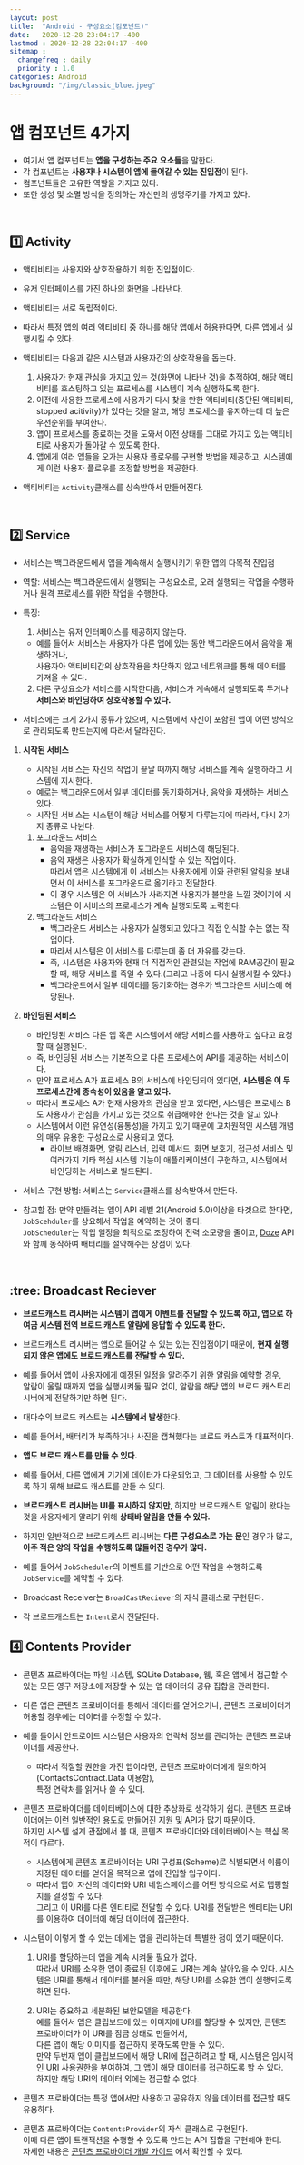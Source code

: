 ```yaml
---
layout: post
title:  "Android - 구성요소(컴포넌트)"
date:   2020-12-28 23:04:17 -400
lastmod : 2020-12-28 22:04:17 -400
sitemap :
  changefreq : daily
  priority : 1.0
categories: Android
background: "/img/classic_blue.jpeg"
---
```



# 앱 컴포넌트 4가지
- 여기서 앱 컴포넌트는 **앱을 구성하는 주요 요소들**을 말한다.    
- 각 컴포넌트는 **사용자나 시스템이 앱에 들어갈 수 있는 진입점**이 된다.  
- 컴포넌트들은 고유한 역할을 가지고 있다.
- 또한 생성 및 소멸 방식을 정의하는 자신만의 생명주기를 가지고 있다. 
 
<br/>

## :one: Activity
- 액티비티는 사용자와 상호작용하기 위한 진입점이다.

- 유저 인터페이스를 가진 하나의 화면을 나타낸다.

- 액티비티는 서로 독립적이다.
 
- 따라서 특정 앱의 여러 액티비티 중 하나를 해당 앱에서 허용한다면, 다른 앱에서 실행시킬 수 있다.

- 액티비티는 다음과 같은 시스템과 사용자간의 상호작용을 돕는다.
    1. 사용자가 현재 관심을 가지고 있는 것(화면에 나타난 것)을 추적하여,
    해당 액티비티를 호스팅하고 있는 프로세스를 시스템이 계속 실행하도록 한다.
    2. 이전에 사용한 프로세스에 사용자가 다시 찾을 만한 액티비티(중단된 액티비티, stopped acitivity)가 있다는 것을 알고, 
    해당 프로세스를 유지하는데 더 높은 우선순위를 부여한다.
    3. 앱이 프로세스를 종료하는 것을 도와서 이전 상태를 그대로 가지고 있는 액티비티로 사용자가 돌아갈 수 있도록 한다.
    4. 앱에게 여러 앱들을 오가는 사용자 플로우를 구현할 방법을 제공하고, 시스템에게 이런 사용자 플로우를 조정할 방법을 제공한다.
    
- 액티비티는 `Activity`클래스를 상속받아서 만들어진다.

<br/>
  
## :two: Service
- 서비스는 백그라운드에서 앱을 계속해서 실행시키기 위한 앱의 다목적 진입점

- 역할: 서비스는 백그라운드에서 실행되는 구성요소로, 오래 실행되는 작업을 수행하거나 원격 프로세스를 위한 작업을 수행한다.

- 특징:
    1. 서비스는 유저 인터페이스를 제공하지 않는다. 
    - 예를 들어서 서비스는 사용자가 다른 앱에 있는 동안 백그라운드에서 음악을 재생하거나,   
    사용자아 액티비티간의 상호작용을 차단하지 않고 네트워크를 통해 데이터를 가져올 수 있다.
    2. 다른 구성요소가 서비스를 시작한다음, 서비스가 계속해서 실행되도록 두거나  
    **서비스와 바인딩하여 상호작용할 수 있다.**
    
- 서비스에는 크게 2가지 종류가 있으며, 시스템에서 자신이 포함된 앱이 어떤 방식으로 관리되도록 만드는지에 따라서 달라진다.
1. **시작된 서비스**
    - 시작된 서비스는 자신의 작업이 끝날 때까지 해당 서비스를 계속 실행하라고 시스템에 지시한다.
    - 예로는 백그라운드에서 일부 데이터를 동기화하거나, 음악을 재생하는 서비스 있다.
    - 시작된 서비스는 시스템이 해당 서비스를 어떻게 다루는지에 따라서, 다시 2가지 종류로 나뉜다.
    1. 포그라운드 서비스
        - 음악을 재생하는 서비스가 포그라운드 서비스에 해당된다.
        - 음악 재생은 사용자가 확실하게 인식할 수 있는 작업이다.   
        따라서 앱은 시스템에게 이 서비스는 사용자에게 이와 관련된 알림을 보내면서 이 서비스를 포그라운드로 옮기라고 전달한다.
        - 이 경우 시스템은 이 서비스가 사라지면 사용자가 불만을 느낄 것이기에 시스템은 이 서비스의 프로세스가 계속 실행되도록 노력한다. 
    2. 백그라운드 서비스 
        - 백그라운드 서비스는 사용자가 실행되고 있다고 직접 인식할 수는 없는 작업이다.  
        - 따라서 시스템은 이 서비스를 다루는데 좀 더 자유를 갖는다.  
        - 즉, 시스템은 사용자와 현재 더 직접적인 관련있는 작업에 RAM공간이 필요할 때, 해당 서비스를 죽일 수 있다.(그리고 나중에 다시 실행시킬 수 있다.)
        - 백그라운드에서 일부 데이터를 동기화하는 경우가 백그라운드 서비스에 해당된다. 
        
2. **바인딩된 서비스**
    - 바인딩된 서비스 다른 앱 혹은 시스템에서 해당 서비스를 사용하고 싶다고 요청할 때 실행된다.
    - 즉, 바인딩된 서비스는 기본적으로 다른 프로세스에 API를 제공하는 서비스이다.
    - 만약 프로세스 A가 프로세스 B의 서비스에 바인딩되어 있다면, **시스템은 이 두 프로세스간에 종속성이 있음을 알고 있다.**
    - 따라서 프로세스 A가 현재 사용자의 관심을 받고 있다면, 시스템은 프로세스 B도 사용자가 관심을 가지고 있는 것으로 취급해야한 한다는 것을 알고 있다.
    - 시스템에서 이런 유연성(융통성)을 가지고 있기 때문에 고차원적인 시스템 개념의 매우 유용한 구성요소로 사용되고 있다.
        - 라이브 배경화면, 알림 리스너, 입력 메서드, 화면 보호기, 접근성 서비스 및 여러가지 기타 핵심 시스템 기능이 애플리케이션이 구현하고, 시스템에서 바인딩하는 서비스로 빌드된다.

- 서비스 구현 방법: 서비스는 `Service`클래스를 상속받아서 만든다.

- 참고할 점: 만약 만들려는 앱이 API 레벨 21(Android 5.0)이상을 타겟으로 한다면, `JobScehduler`를 상요해서 작업을 예약하는 것이 좋다.  
`JobScheduler`는 작업 일정을 최적으로 조정하여 전력 소모량을 줄이고, [Doze](https://developer.android.com/training/monitoring-device-state/doze-standby) API와 함께 동작하여 배터리를 절약해주는 장점이 있다.  

<br/>

## :tree: Broadcast Reciever
- **브로드캐스트 리시버는 시스템이 앱에게 이벤트를 전달할 수 있도록 하고, 앱으로 하여금 시스템 전역 브로드 캐스트 알림에 응답할 수 있도록 한다.**

- 브로드캐스트 리시버는 앱으로 들어갈 수 있는 있는 진입점이기 때문에, **현재 실행되지 않은 앱에도 브로드 캐스트를 전달할 수 있다.**

- 예를 들어서 앱이 사용자에게 예정된 일정을 알려주기 위한 알람을 예약할 경우,   
알람이 울릴 때까지 앱을 실행시켜둘 필요 없이, 알람을 해당 앱의 브로드 캐스트리시버에게 전달하기만 하면 된다.

- 대다수의 브로드 캐스트는 **시스템에서 발생**한다.

- 예를 들어서, 배터리가 부족하거나 사진을 캡쳐했다는 브로드 캐스트가 대표적이다.

- **앱도 브로드 캐스트를 만들 수 있다.**

- 예를 들어서, 다른 앱에게 기기에 데이터가 다운되었고, 그 데이터를 사용할 수 있도록 하기 위해 브로드 캐스트를 만들 수 있다.  

- **브로드캐스트 리시버는 UI를 표시하지 않지만**, 하지만 브로드캐스트 알림이 왔다는 것을 사용자에게 알리기 위해 **상태바 알림을 만들 수 있다.**

- 하지만 일반적으로 브로드캐스트 리시버는 **다른 구성요소로 가는 문**인 경우가 많고,   
**아주 적은 양의 작업을 수행하도록 많들어진 경우가 많다.**

- 예를 들어서 `JobScheduler`의 이벤트를 기반으로 어떤 작업을 수행하도록 `JobService`를 예약할 수 있다.

- Broadcast Receiver는 `BroadCastReciever`의 자식 클래스로 구현된다.
- 각 브로드캐스트는 `Intent`로서 전달된다. 

## :four: Contents Provider
- 콘텐츠 프로바이더는 파일 시스템, SQLite Database, 웹, 혹은 앱에서 접근할 수 있는 모든 영구 저장소에 저장할 수 있는 앱 데이터의 공유 집합을 관리한다.

- 다른 앱은 콘텐츠 프로바이더를 통해서 데이터를 얻어오거나, 콘텐츠 프로바이더가 허용할 경우에는 데이터를 수정할 수 있다.

- 예를 들어서 안드로이드 시스템은 사용자의 연락처 정보를 관리하는 콘텐츠 프로바이더를 제공한다.

    - 따라서 적절할 권한을 가진 앱이라면, 콘텐츠 프로바이더에게 질의하여(ContactsContract.Data 이용함),   
    특정 연락처를 읽거나 쓸 수 있다.  

- 콘텐츠 프로바이더를 데이터베이스에 대한 추상화로 생각하기 쉽다. 콘텐츠 프로바이더에는 이런 일반적인 용도로 만들어진 지원 및 API가 많기 때문이다.  
하지만 시스템 설계 관점에서 볼 때, 콘텐츠 프로바이더와 데이터베이스는 핵심 목적이 다르다.
    - 시스템에게 콘텐츠 프로바이더는 URI 구성표(Scheme)로 식별되면서 이름이 지정된 데이터를 얻어올 목적으로 앱에 진입할 입구이다.
    - 따라서 앱이 자신의 데이터와 URI 네임스페이스를 어떤 방식으로 서로 맵핑할지를 결정할 수 있다.   
    그리고 이 URI를 다른 엔티티로 전달할 수 있다. URI를 전달받은 엔티티는 URI를 이용하여 데이터에 해당 데이터에 접근한다. 

- 시스템이 이렇게 할 수 있는 데에는 앱을 관리하는데 특별한 점이 있기 때문이다.
    1. URI를 할당하는데 앱을 계속 시켜둘 필요가 없다.  
    따라서 URI를 소유한 앱이 종료된 이후에도 URI는 계속 살아있을 수 있다.
    시스템은 URI를 통해서 데이터를 불러올 때만, 해당 URI를 소유한 앱이 실행되도록 하면 된다.
    
    2. URI는 중요하고 세분화된 보안모델을 제공한다.  
    예를 들어서 앱은 클립보드에 있는 이미지에 URI를 할당할 수 있지만, 콘텐츠 프로바이더가 이 URI를 잠금 상태로 만들어서,   
    다른 앱이 해당 이미지를 접근하지 못하도록 만들 수 있다.      
    만약 두번재 앱이 클립보드에서 해당 URI에 접근하려고 할 때, 시스템은 임시적인 URI 사용권한을 부여하여, 그 앱이 해당 데이터를 접근하도록 할 수 있다.  
    하지만 해당 URI의 데이터 외에는 접근할 수 없다.

- 콘텐츠 프로바이더는 특정 앱에서만 사용하고 공유하지 않을 데이터를 접근할 때도 유용하다.

- 콘텐츠 프로바이더는 `ContentsProvider`의 자식 클래스로 구현된다.  
이때 다른 앱이 트랜잭션을 수행할 수 있도록 만드는 API 집합을 구현해야 한다.  
자세한 내용은 [콘텐츠 프로바이더 개발 가이드](https://developer.android.com/guide/topics/providers/content-providers) 에서 확인할 수 있다.
